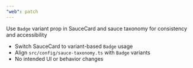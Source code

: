 ```yaml
---
"web": patch
---
```


Use `Badge` variant prop in SauceCard and sauce taxonomy for consistency and accessibility

- Switch SauceCard to variant-based `Badge` usage
- Align `src/config/sauce-taxonomy.ts` with `Badge` variants
- No intended UI or behavior changes
